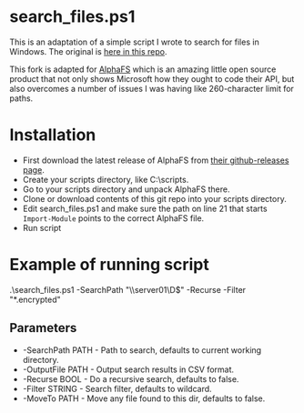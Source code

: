 # search\_files.ps1

This is an adaptation of a simple script I wrote to search for files in Windows. The original is [here in this repo](https://github.com/stemid/devops/).

This fork is adapted for [AlphaFS](https://github.com/alphaleonis/AlphaFS/) which is an amazing little open source product that not only shows Microsoft how they ought to code their API, but also overcomes a number of issues I was having like 260-character limit for paths.

# Installation

  - First download the latest release of AlphaFS from [their github-releases page](https://github.com/alphaleonis/AlphaFS/releases). 
  - Create your scripts directory, like C:\scripts.
  - Go to your scripts directory and unpack AlphaFS there.
  - Clone or download contents of this git repo into your scripts directory.
  - Edit search\_files.ps1 and make sure the path on line 21 that starts ``Import-Module`` points to the correct AlphaFS file.
  - Run script

# Example of running script

  .\search\_files.ps1 -SearchPath "\\\\server01\D$" -Recurse -Filter "\*.encrypted"

## Parameters

  * -SearchPath PATH - Path to search, defaults to current working directory.
  * -OutputFile PATH - Output search results in CSV format.
  * -Recurse BOOL - Do a recursive search, defaults to false.
  * -Filter STRING - Search filter, defaults to wildcard.
  * -MoveTo PATH - Move any file found to this dir, defaults to false.
